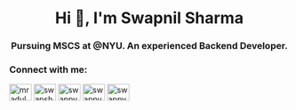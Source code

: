 <h1 align="center">Hi 👋, I'm Swapnil Sharma</h1>
<h3 align="center">Pursuing MSCS at @NYU. An experienced Backend Developer.</h3>

<h3 align="left">Connect with me:</h3>
<p align="left">
<a href="https://twitter.com/mradul_swapnil" target="blank"><img align="center" src="https://raw.githubusercontent.com/rahuldkjain/github-profile-readme-generator/master/src/images/icons/Social/twitter.svg" alt="mradul_swapnil" height="30" width="40" /></a>
<a href="https://linkedin.com/in/swapsharma" target="blank"><img align="center" src="https://raw.githubusercontent.com/rahuldkjain/github-profile-readme-generator/master/src/images/icons/Social/linked-in-alt.svg" alt="swapsharma" height="30" width="40" /></a>
<a href="https://stackoverflow.com/users/swappy" target="blank"><img align="center" src="https://raw.githubusercontent.com/rahuldkjain/github-profile-readme-generator/master/src/images/icons/Social/stack-overflow.svg" alt="swappy" height="30" width="40" /></a>
<a href="https://instagram.com/swappy_doody" target="blank"><img align="center" src="https://raw.githubusercontent.com/rahuldkjain/github-profile-readme-generator/master/src/images/icons/Social/instagram.svg" alt="swappy_doody" height="30" width="40" /></a>
<a href="https://codeforces.com/profile/swappy" target="blank"><img align="center" src="https://raw.githubusercontent.com/rahuldkjain/github-profile-readme-generator/master/src/images/icons/Social/codeforces.svg" alt="swappy" height="30" width="40" /></a>
</p>
